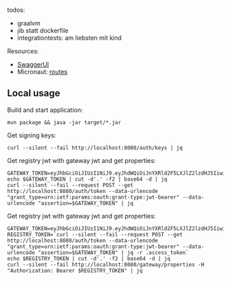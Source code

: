 todos:
 * graalvm
 * jib statt dockerfile
 * integrationtests: am liebsten mit kind

Resources:
 * [SwaggerUI](https://petstore.swagger.io?url=http://localhost:8081/openapi/spec.yaml)
 * Micronaut: [routes](http://localhost:8091/endpoint/route)
 
## Local usage

Build and start application:
```
mvn package && java -jar target/*.jar
```

Get signing keys:
```
curl --silent --fail http://localhost:8080/auth/keys | jq
```

Get registry jwt with gateway jwt and get properties:
```
GATEWAY_TOKEN=eyJhbGciOiJIUzI1NiJ9.eyJhdWQiOiJnYXRld2F5LXJlZ2lzdHJ5IiwibmJmIjo5NDY2ODQ4MDAsImlzcyI6IjAwMDAwMDAwLTAwMDAtMDAwMC0wMDAwLTAwMDAwMDAwMDAwMCIsImV4cCI6NjE4NTQyNzQ4MDAsImlhdCI6OTQ2Njg0ODAwLCJqdGkiOiI1MWI5MTY2Zi01N2Q2LTQ5N2QtOGQ5NC1lY2QzMDhjMWQyMjQifQ.BcjIb8uUtWxVn_stFNtc8SrGkekdo8iqZwOIq7HCSsM
echo $GATEWAY_TOKEN | cut -d'.' -f2 | base64 -d | jq
curl --silent --fail --request POST --get http://localhost:8080/auth/token --data-urlencode "grant_type=urn:ietf:params:oauth:grant-type:jwt-bearer" --data-urlencode "assertion=$GATEWAY_TOKEN" | jq
```

Get registry jwt with gateway jwt and get properties:
```
GATEWAY_TOKEN=eyJhbGciOiJIUzI1NiJ9.eyJhdWQiOiJnYXRld2F5LXJlZ2lzdHJ5IiwibmJmIjo5NDY2ODQ4MDAsImlzcyI6IjAwMDAwMDAwLTAwMDAtMDAwMC0wMDAwLTAwMDAwMDAwMDAwMCIsImV4cCI6NjE4NTQyNzQ4MDAsImlhdCI6OTQ2Njg0ODAwLCJqdGkiOiI1MWI5MTY2Zi01N2Q2LTQ5N2QtOGQ5NC1lY2QzMDhjMWQyMjQifQ.BcjIb8uUtWxVn_stFNtc8SrGkekdo8iqZwOIq7HCSsM
REGISTRY_TOKEN=`curl --silent --fail --request POST --get http://localhost:8080/auth/token --data-urlencode "grant_type=urn:ietf:params:oauth:grant-type:jwt-bearer" --data-urlencode "assertion=$GATEWAY_TOKEN" | jq -r .access_token`
echo $REGISTRY_TOKEN | cut -d'.' -f2 | base64 -d | jq
curl --silent --fail http://localhost:8080/gateway/properties -H "Authorization: Bearer $REGISTRY_TOKEN" | jq
```
